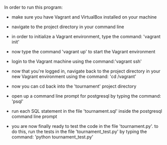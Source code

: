 In order to run this program:

- make sure you have Vagrant and VirtualBox installed on your machine
- navigate to the project directory in your command line
- in order to initialize a Vagrant environment, type the
  command: 'vagrant init'
- now type the command 'vagrant up' to start the Vagrant environment
- login to the Vagrant machine using the command:'vagrant ssh'

- now that you're logged in, navigate back to the project directory
  in your new Vagrant environment using the command: 'cd /vagrant'
- now you can cd back into the 'tournament' project directory

- open up a command line prompt for postgresql by typing
  the command: 'psql'
- run each SQL statement in the file 'tournament.sql' inside
  the postgresql command line prompt

- you are now finally ready to test the code in the file
  'tournament.py'.  to do this, run the tests in the file
  'tournament_test.py' by typing the command: 'python tournament_test.py'